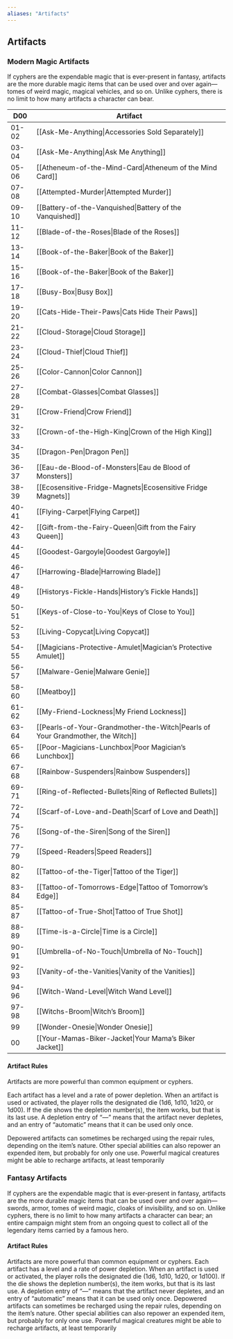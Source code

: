```yaml
---
aliases: "Artifacts"
---
```

## Artifacts


### Modern Magic Artifacts
If cyphers are the expendable magic that is ever-present in fantasy, artifacts are the more durable magic items that can be used over and over again—tomes of weird magic, magical vehicles, and so on. Unlike cyphers, there is no limit to how many artifacts a character can bear. 

| D00   | Artifact                              |
|-------|---------------------------------------|
| 01-02 | [[Ask-Me-Anything\|Accessories Sold Separately]]           |
| 03-04 | [[Ask-Me-Anything\|Ask Me Anything]]                       |
| 05-06 | [[Atheneum-of-the-Mind-Card\|Atheneum of the Mind Card]]             |
| 07-08 | [[Attempted-Murder\|Attempted Murder]]                      |
| 09-10 | [[Battery-of-the-Vanquished\|Battery of the Vanquished]]             |
| 11-12 | [[Blade-of-the-Roses\|Blade of the Roses]]                   |
| 13-14 | [[Book-of-the-Baker\|Book of the Baker]]                     |
| 15-16 | [[Book-of-the-Baker\|Book of the Baker]]                         |
| 17-18 | [[Busy-Box\|Busy Box]]                              |
| 19-20 | [[Cats-Hide-Their-Paws\|Cats Hide Their Paws]]                  |
| 21-22 | [[Cloud-Storage\|Cloud Storage]]                         |
| 23-24 | [[Cloud-Thief\|Cloud Thief]]                           |                                                        
| 25-26 | [[Color-Cannon\|Color Cannon]]                          |
| 27-28 | [[Combat-Glasses\|Combat Glasses]]                        |
| 29-31 | [[Crow-Friend\|Crow Friend]]                           |
| 32-33 | [[Crown-of-the-High-King\|Crown of the High King]]                |
| 34-35 | [[Dragon-Pen\|Dragon Pen]]                            |
| 36-37 | [[Eau-de-Blood-of-Monsters\|Eau de Blood of Monsters]]              |
| 38-39 | [[Ecosensitive-Fridge-Magnets\|Ecosensitive Fridge Magnets]]           |
| 40-41 | [[Flying-Carpet\|Flying Carpet]]                          |
| 42-43 | [[Gift-from-the-Fairy-Queen\|Gift from the Fairy Queen]]             |
| 44-45 | [[Goodest-Gargoyle\|Goodest Gargoyle]]                      |
| 46-47 | [[Harrowing-Blade\|Harrowing Blade]]                       |
| 48-49 | [[Historys-Fickle-Hands\|History’s Fickle Hands]]                |
| 50-51 | [[Keys-of-Close-to-You\|Keys of Close to You]]                  |
| 52-53 | [[Living-Copycat\|Living Copycat]]                        |
| 54-55 | [[Magicians-Protective-Amulet\|Magician’s Protective Amulet]]          |
| 56-57 | [[Malware-Genie\|Malware Genie]]                         |
| 58-60 | [[Meatboy]]                               |
| 61-62 | [[My-Friend-Lockness\|My Friend Lockness]]                    |
| 63-64 | [[Pearls-of-Your-Grandmother-the-Witch\|Pearls of Your Grandmother, the Witch]] |
| 65-66 | [[Poor-Magicians-Lunchbox\|Poor Magician’s Lunchbox]]              |
| 67-68 | [[Rainbow-Suspenders\|Rainbow Suspenders]]                    |
| 69-71 | [[Ring-of-Reflected-Bullets\|Ring of Reflected Bullets]]             |
| 72-74 | [[Scarf-of-Love-and-Death\|Scarf of Love and Death]]               |
| 75-76 | [[Song-of-the-Siren\|Song of the Siren]]                     |
| 77-79 | [[Speed-Readers\|Speed Readers]]                         |
| 80-82 | [[Tattoo-of-the-Tiger\|Tattoo of the Tiger]]                   |
| 83-84 | [[Tattoo-of-Tomorrows-Edge\|Tattoo of Tomorrow’s Edge]]             |
| 85-87 | [[Tattoo-of-True-Shot\|Tattoo of True Shot]]                   |
| 88-89 | [[Time-is-a-Circle\|Time is a Circle]]                      |
| 90-91 | [[Umbrella-of-No-Touch\|Umbrella of No-Touch]]                  |
| 92-93 | [[Vanity-of-the-Vanities\|Vanity of the Vanities]]                |
| 94-96 | [[Witch-Wand-Level\|Witch Wand Level]]                            |
| 97-98 | [[Witchs-Broom\|Witch’s Broom]]                         |
| 99    | [[Wonder-Onesie\|Wonder Onesie]]                         |
| 00    | [[Your-Mamas-Biker-Jacket\|Your Mama’s Biker Jacket]]              |

#### Artifact Rules 
Artifacts are more powerful than common equipment or cyphers. 

Each artifact has a level and a rate of power depletion. When an artifact is used or activated, the player rolls the designated die (1d6, 1d10, 1d20, or 1d00). If the die shows the depletion number(s), the item works, but that is its last use. A depletion entry of “—” means that the artifact never depletes, and an entry of “automatic” means that it can be used only once. 

Depowered artifacts can sometimes be recharged using the repair rules, depending on the item’s nature. Other special abilities can also repower an expended item, but probably for only one use. Powerful magical creatures might be able to recharge artifacts, at least temporarily

### Fantasy Artifacts
If cyphers are the expendable magic that is ever-present in fantasy, artifacts are the more durable magic items that can be used over and over again—swords, armor, tomes of weird magic, cloaks of invisibility, and so on. Unlike cyphers, there is no limit to how many artifacts a character can bear; an entire campaign might stem from an ongoing quest to collect all of the legendary items carried by a famous hero.

#### Artifact Rules
Artifacts are more powerful than common equipment or cyphers. Each artifact has a level and a rate of power depletion. When an artifact is used or activated, the player rolls the designated die (1d6, 1d10, 1d20, or 1d100). If the die shows the depletion number(s), the item works, but that is its last use. A depletion entry of “—” means that the artifact never depletes, and an entry of “automatic” means that it can be used only once. Depowered artifacts can sometimes be recharged using the repair rules, depending on the item’s nature. Other special abilities can also repower an expended item, but probably for only one use. Powerful magical creatures might be able to recharge artifacts, at least temporarily



